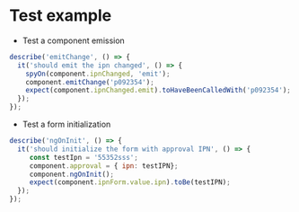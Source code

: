 # Test example

* Test a component emission

```javascript
describe('emitChange', () => {
  it('should emit the ipn changed', () => {
    spyOn(component.ipnChanged, 'emit');
    component.emitChange('p092354');
    expect(component.ipnChanged.emit).toHaveBeenCalledWith('p092354');
  });
});
```

* Test a form initialization

```javascript
describe('ngOnInit', () => {
  it('should initialize the form with approval IPN', () => {
     const testIpn = '55352sss';
     component.approval = { ipn: testIPN};
     component.ngOnInit();
     expect(component.ipnForm.value.ipn).toBe(testIPN);
  });
});
```

